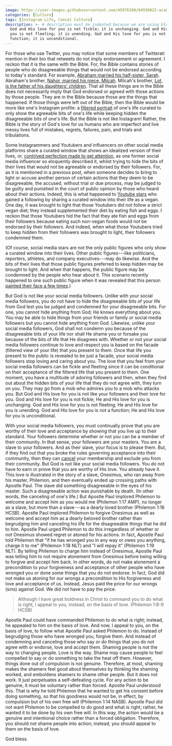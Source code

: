 ```yaml
---
image: https://user-images.githubusercontent.com/45976390/64930023-aca80880-d7fa-11e9-93b5-a961b2c2c8e8.png
categories: [Culture]
tags: [Instagram Life, Cancel Culture]
description: >- # description must be indented because we are using block scalar
  God and His love for you is not fickle; it is unchanging. God and His love for
  you is not fleeting; it is unending. God and His love for you is not a
  function; it is unconditional.
---
```


For those who use Twitter, you may notice that some members of Twitterati
mention in their bio that retweets do not imply endorsement or agreement. I
reckon that it is the same with the Bible. For, the Bible contains stories of
people who do disagreeable things that would not be endorsed according to
today's standard. For example, [Abraham married his half-sister, Sarah][1].
Abraham's brother, [Nahor, married his niece, Milcah][2]. Milcah's brother,
[Lot, is the father of his daughters' children][3]. That all these things are in
the Bible does not necessarily imply that God endorsed or agreed with those
actions by those people. They are in the Bible because those are the things that
happened. If those things were left out of the Bible, then the Bible would be
more like one's Instagram profile: a [filtered portrait][4] of one's life
curated to only show the agreeable bits of one's life while keeping hidden the
disagreeable bits of one's life. But the Bible is not like Instagram! Rather,
the Bible is the story of God's love for us humans who are imperfect and live
messy lives full of mistakes, regrets, failures, pain, and trials and
tribulations.

Some Instagrammers and Youtubers and influencers on other social media platforms
share a curated window that shows an idealized version of their lives, or,
[contrived perfection made to get attention][5], as one former social media
influencer so eloquently described it, whilst trying to hide the bits of their
lives that would not be agreeable or endorsed by their followers. For, as it is
mentioned in a previous post, when someone decides to bring to light or accuse
another person of certain actions that they deem to be disagreeable, the
accused, without trial or due process, may be judged to be guilty and punished
in the court of public opinion by those who heard about their actions. Indeed,
this is what happened to [Youtube stars][6] who gained a following by sharing a
curated window into their life as a vegan. One day, it was brought to light that
those Youtubers did not follow a strict vegan diet; they instead supplemented
their diet by eating fish and eggs. I reckon that those Youtubers hid the fact
that they ate fish and eggs from their followers because eating such non-vegan
foods would not be endorsed by their followers. And indeed, when what those
Youtubers tried to keep hidden from their followers was brought to light, their
followers condemned them.

(Of course, social media stars are not the only public figures who only show a
curated window into their lives. Other public figures---like politicians,
reporters, athletes, and company executives---may do likewise. And the bits of
their lives that those public figures preferred to keep hidden may be brought to
light. And when that happens, the public figure may be condemned by the people
who hear about it. This scenario recently happened to one such public figure
when it was revealed that this person [painted their face a few times][7].)

But God is not like your social media followers. Unlike with your social media
followers, you do not have to hide the disagreeable bits of your life from God
lest you be judged and condemned for your disagreeable bits. For one, you cannot
hide anything from God; He knows everything about you. You may be able to hide
things from your friends or family or social media followers but you cannot hide
anything from God. Likewise, unlike your social media followers, God shall not
condemn you because of the disagreeable bits of your life nor shall He shame you
or forsake you because of the bits of life that He disagrees with. Whether or
not your social media followers continue to love and respect you is based on the
facade (filtered view of your life) that you present to them. Once that life you
present to the public is revealed to be just a facade, your social media
followers stop loving and caring about you. The love that you feel from your
social media followers can be fickle and fleeting since it can be conditional on
their acceptance of the filtered life that you present to them. One moment, you
have a multitude of adoring followers and then, when they find out about the
hidden bits of your life that they do not agree with, they turn on you. They may
go from a mob who admires you to a mob who attacks you. But God and His love for
you is not like your followers and their love for you. God and His love for you
is not fickle; He and His love for you is unchanging. God and His love for you
is not fleeting; He and His love for you is unending. God and His love for you
is not a function; He and His love for you is unconditional.

With your social media followers, you must continually prove that you are worthy
of their love and acceptance by showing that you live up to their standard. Your
followers determine whether or not you can be a member of their community. In
that sense, your followers are your masters. You are a slave to your followers.
And as their slave, your focus is to please them. But, if they find out that you
broke the rules governing acceptance into their community, then they can
[cancel][8] your membership and exclude you from their community. But God is not
like your social media followers. You do not have to earn or prove that you are
worthy of His love. You already have it. This love is illustrated in the story
of a slave, Onesimus, who ran away from his master, Philemon, and then
eventually ended up crossing paths with Apostle Paul. The slave did something
disagreeable in the eyes of his master. Such a disagreeable action was
punishable by death. (In other words, the canceling of one's life.) But Apostle
Paul implored Philemon to welcome and accept him as you would me (Philemon 1:17
AMP), no longer as a slave, but more than a slave---as a dearly loved brother
(Philemon 1:16 HCSB). Apostle Paul implored Philemon to forgive Onesimus as well
as welcome and accept him as a dearly beloved brother rather than begrudging him
and canceling his life for the disagreeable things that he did to him. Apostle
Paul urged Philemon to do this irregardless of whether or not Onesimus showed
regret or atoned for his actions. In fact, Apostle Paul told Philemon that "if
he has wronged you in any way or owes you anything, charge it to me" (Philemon
1:18 NLT) and "I will repay it" (Philemon 1:19 NLT). By telling Philemon to
charge him instead of Onesimus, Apostle Paul was telling him to not require
atonement from Onesimus before being willing to forgive and accept him back. In
other words, do not make atonement a precondition to your forgiveness and
acceptance of other people who have wronged you or done some things that you do
not endorse. In fact, God did not make us atoning for our wrongs a precondition
to His forgiveness and love and acceptance of us. Instead, Jesus paid the price
for our wrongs (sins) against God. We did not have to pay the price.

> Although I have great boldness in Christ to command you to do what is right, I
appeal to you, instead, on the basis of love. (Philemon 1:8-9 HCSB)

Apostle Paul could have commanded Philemon to do what is right; instead, he
appealed to him on the basis of love. And now, I appeal to you, on the basis of
love, to follow what Apostle Paul asked Philemon to do. Instead of begrudging
those who have wronged you, forgive them. And instead of condemning and
canceling those who say or do things that you do not agree with or endorse, love
and accept them. Shaming people is not the way to changing people. Love is the
way. Shame may cause people to feel compelled to say or do something to take the
heat off them. However, things done out of compulsion is not genuine. Therefore,
at most, shaming makes the shamers feel good about themselves by thinking the
shaming worked, and emboldens shamers to shame other people. But it does not
work. It just perpetuates a self-defeating cycle. For any action to be genuine,
it must be voluntary rather than forced. Apostle Paul understood this. That is
why he told Philemon that he wanted to get his consent before doing something,
so that his goodness would not be, in effect, by compulsion but of his own free
will (Philemon 1:14 NASB). Apostle Paul did not want Philemon to be compelled to
do good and what is right; rather, he wanted it to be done by his own free will.
In this way, the action would be a genuine and intentional choice rather than a
forced obligation. Therefore, you should not shame people into action; instead,
you should appeal to them on the basis of love.

God bless.

[1]: /bible/person/sarah
[2]: /bible/person/nahor-son-of-terah
[3]: /bible/person/lot
[4]: https://www.scmp.com/lifestyle/health-wellness/article/2183589/are-photo-filters-harmful-how-snapchat-dysmorphia-drives
     "Are photo filters harmful? How Snapchat dysmorphia drives people to seek cosmetic surgery"
[5]: https://www.theguardian.com/media/2015/nov/03/instagram-star-essena-oneill-quits-2d-life-to-reveal-true-story-behind-images
     "Essena O'Neill quits Instagram claiming social media 'is not real life'"
[6]: https://www.thedailybeast.com/vegan-youtube-is-imploding-as-stars-like-rawvana-bonny-rebecca-and-stella-rae-change-diets
     "The Weird World of Vegan YouTube Stars Is Imploding"
[7]: https://time.com/5680759/justin-trudeau-brownface-photo/
     "Justin Trudeau Wore Brownface at 2001 ‘Arabian Nights’ Party While He Taught at a Private School"
[8]: https://www.nytimes.com/2018/06/28/style/is-it-canceled.html
     "Everyone is Canceled"
